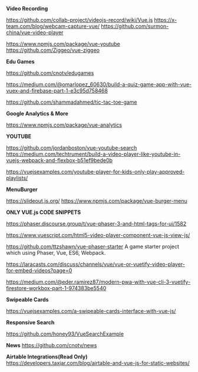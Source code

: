 **Video Recording**

https://github.com/collab-project/videojs-record/wiki/Vue.js
https://x-team.com/blog/webcam-capture-vue/
https://github.com/surmon-china/vue-video-player

https://www.npmjs.com/package/vue-youtube
https://github.com/Ziggeo/vue-ziggeo

**Edu Games**

https://github.com/cnotv/edugames

https://medium.com/@omarlopez_60630/build-a-quiz-game-app-with-vue-vuex-and-firebase-part-1-e3c95d758468

https://github.com/shammadahmed/tic-tac-toe-game

**Google Analytics & More**

https://www.npmjs.com/package/vue-analytics

**YOUTUBE**

https://github.com/jordanboston/vue-youtube-search
https://medium.com/techtrument/build-a-video-player-like-youtube-in-vuejs-webpack-and-flexbox-b51ef9bede0b

https://vuejsexamples.com/youtube-player-for-kids-only-play-approved-playlists/

**MenuBurger**

https://slideout.js.org/
https://www.npmjs.com/package/vue-burger-menu

**ONLY VUE.js CODE SNIPPETS**

https://phaser.discourse.group/t/vue-phaser-3-and-html-tags-for-ui/1582

https://www.vuescript.com/html5-video-player-component-vue-js-view-js/

https://github.com/ttzshawn/vue-phaser-starter
A game starter project which using Phaser, Vue, ES6, Webpack.

https://laracasts.com/discuss/channels/vue/vue-or-vuetify-video-player-for-embed-videos?page=0

https://medium.com/@eder.ramirez87/modern-pwa-with-vue-cli-3-vuetify-firestore-workbox-part-1-974383be5540


**Swipeable Cards**

https://vuejsexamples.com/a-swipeable-cards-interface-with-vue-js/

**Responsive Search**

https://github.com/honey93/VueSearchExample

**News**
https://github.com/cnotv/news

**Airtable Integrations(Read Only)**
https://developers.taxjar.com/blog/airtable-and-vue-js-for-static-websites/
